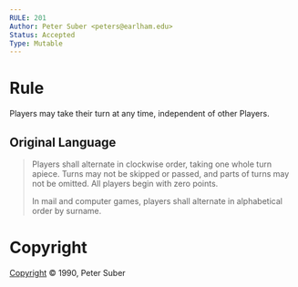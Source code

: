 ```yaml
---
RULE: 201
Author: Peter Suber <peters@earlham.edu>
Status: Accepted
Type: Mutable
---
```


# Rule

Players may take their turn at any time, independent of other Players.

## Original Language

>Players shall alternate in clockwise order, taking one whole turn apiece. Turns may not be skipped or passed, and parts of turns may not be omitted. All players begin with zero points.
>
>In mail and computer games, players shall alternate in alphabetical order by surname.

# Copyright

[Copyright](http://legacy.earlham.edu/~peters/copyrite.htm) © 1990, Peter Suber
